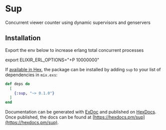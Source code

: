 # Sup

Concurrent viewer counter using dynamic supervisors and genservers
## Installation

Export the env below to increase erlang total concurrent processes

export ELIXIR_ERL_OPTIONS="+P 10000000"

If [available in Hex](https://hex.pm/docs/publish), the package can be installed
by adding `sup` to your list of dependencies in `mix.exs`:

```elixir
def deps do
  [
    {:sup, "~> 0.1.0"}
  ]
end
```

Documentation can be generated with [ExDoc](https://github.com/elixir-lang/ex_doc)
and published on [HexDocs](https://hexdocs.pm). Once published, the docs can
be found at [https://hexdocs.pm/sup](https://hexdocs.pm/sup).

